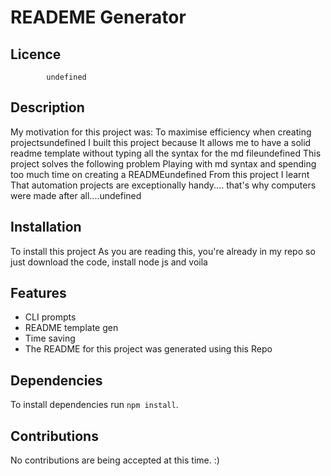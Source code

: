 # READEME Generator

## Licence

            undefined

## Description

My motivation for this project was: To maximise efficiency when creating projectsundefined
I built this project because It allows me to have a solid readme template without typing all the syntax for the md fileundefined
This project solves the following problem Playing with md syntax and spending too much time on creating a READMEundefined
From this project I learnt That automation projects are exceptionally handy.... that's why computers were made after all....undefined

## Installation

To install this project As you are reading this, you're already in my repo so just download the code, install node js and voila

## Features

-   CLI prompts
-   README template gen
-   Time saving
-   The README for this project was generated using this Repo

## Dependencies

To install dependencies run `npm install`.

## Contributions

No contributions are being accepted at this time. :)
